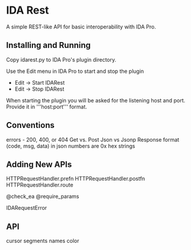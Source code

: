 IDA Rest
========

A simple REST-like API for basic interoperability with IDA Pro.


Installing and Running
----------------------
Copy idarest.py to IDA Pro's plugin directory.

Use the Edit menu in IDA Pro to start and stop the plugin
* Edit -> Start IDARest
* Edit -> Stop IDARest

When starting the plugin you will be asked for the listening host and port.
Provide it in '''host:port''' format.


Conventions
-----------

errors - 200, 400, or 404
Get vs. Post
Json vs Jsonp
Response format (code, msg, data) in json
numbers are 0x hex strings


Adding New APIs
---------------
HTTPRequestHandler.prefn
HTTPRequestHandler.postfn
HTTPRequestHandler.route

@check_ea
@require_params

IDARequestError


API
---
cursor
segments
names
color


